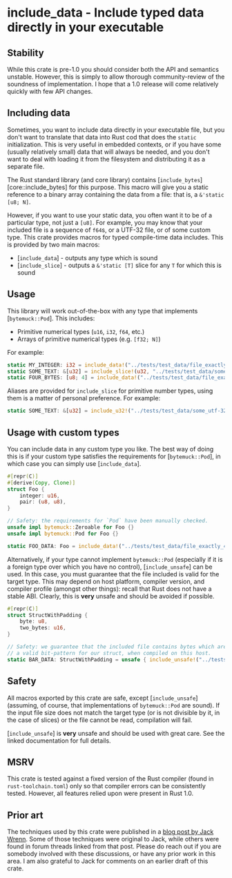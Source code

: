 # include_data - Include typed data directly in your executable

## Stability

While this crate is pre-1.0 you should consider both the API and semantics
unstable. However, this is simply to allow thorough community-review of the
soundness of implementation. I hope that a 1.0 release will come relatively
quickly with few API changes.

## Including data

Sometimes, you want to include data directly in your executable file, but
you don't want to translate that data into Rust cod that does the `static`
initialization. This is very useful in embedded contexts, or if you have
some (usually relatively small) data that will always be needed, and you
don't want to deal with loading it from the filesystem and distributing it
as a separate file.

The Rust standard library (and core library) contains
[`include_bytes`][core::include_bytes] for this purpose. This macro will
give you a static reference to a binary array containing the data from a
file: that is, a `&'static [u8; N]`.

However, if you want to use your static data, you often want it to be of a
particular type, not just a `[u8]`. For example, you may know that your
included file is a sequence of `f64`s, or a UTF-32 file, or of some
custom type. This crate provides macros for typed compile-time data
includes. This is provided by two main macros:

- [`include_data`] - outputs any type which is sound
- [`include_slice`] - outputs a `&'static [T]` slice for any `T` for which
                      this is sound

 ## Usage

 This library will work out-of-the-box with any type that implements
 [`bytemuck::Pod`]. This includes:

 - Primitive numerical types (`u16`, `i32`, `f64`, etc.)
 - Arrays of primitive numerical types (e.g. `[f32; N]`)

 For example:
 ```rust
 static MY_INTEGER: i32 = include_data!("../tests/test_data/file_exactly_4_bytes_long");
 static SOME_TEXT: &[u32] = include_slice!(u32, "../tests/test_data/some_utf-32_file");
 static FOUR_BYTES: [u8; 4] = include_data!("../tests/test_data/file_exactly_4_bytes_long");
 ```

 Aliases are provided for `include_slice` for primitive number types, using
 them is a matter of personal preference. For example:
 ```rust
 static SOME_TEXT: &[u32] = include_u32!("../tests/test_data/some_utf-32_file");
 ```

 ## Usage with custom types

 You can include data in any custom type you like. The best way of doing this
 is if your custom type satisfies the requirements for [`bytemuck::Pod`],
 in which case you can simply use [`include_data`].

 ```rust
 #[repr(C)]
 #[derive(Copy, Clone)]
 struct Foo {
     integer: u16,
     pair: (u8, u8),
 }

 // Safety: the requirements for `Pod` have been manually checked.
 unsafe impl bytemuck::Zeroable for Foo {}
 unsafe impl bytemuck::Pod for Foo {}

 static FOO_DATA: Foo = include_data!("../tests/test_data/file_exactly_4_bytes_long");
 ```

 Alternatively, if your type cannot implement `bytemuck::Pod` (especially
 if it is a foreign type over which you have no control), [`include_unsafe`]
 can be used. In this case, you must guarantee that the file included is
 valid for the target type. This may depend on host platform, compiler
 version, and compiler profile (amongst other things): recall that Rust does
 not have a stable ABI. Clearly, this is **very** unsafe and should be
 avoided if possible.

 ```rust
 #[repr(C)]
 struct StructWithPadding {
     byte: u8,
     two_bytes: u16,
 }

 // Safety: we guarantee that the included file contains bytes which are
 // a valid bit-pattern for our struct, when compiled on this host.
 static BAR_DATA: StructWithPadding = unsafe { include_unsafe!("../tests/test_data/file_exactly_4_bytes_long") };
 ```

 ## Safety

 All macros exported by this crate are safe, except [`include_unsafe`]
 (assuming, of course, that implementations of `bytemuck::Pod` are sound). If
 the input file size does not match the target type (or is not divisible by
 it, in the case of slices) or the file cannot be read, compilation will
 fail.

 [`include_unsafe`] is **very** unsafe and should be used with great care.
 See the linked documentation for full details.

 ## MSRV

 This crate is tested against a fixed version of the Rust compiler (found
 in `rust-toolchain.toml`) only so that compiler errors can be consistently
 tested. However, all features relied upon were present in Rust 1.0.

 ## Prior art

 The techniques used by this crate were published in a
 [blog post by Jack Wrenn](https://jack.wrenn.fyi/blog/include-transmute/).
 Some of those techniques were original to Jack, while others were found
 in forum threads linked from that post. Please do reach out if you are
 somebody involved with these discussions, or have any prior work in this
 area. I am also grateful to Jack for comments on an earlier draft of this
 crate.